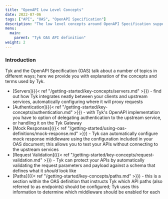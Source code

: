 ```yaml
---
title: "OpenAPI Low Level Concepts"
date: 2022-07-06
tags: ["API", "OAS", "OpenAPI Specification"]
description: "The low level concepts around OpenAPI Specification support in Tyk"
menu:
  main:
    parent: "Tyk OAS API definition"
weight: 2
---
```


### Introduction

Tyk and the OpenAPI Specification (OAS) talk about a number of topics in different ways; here we provide you with explanation of the concepts and terms used by Tyk.

- [Servers]({{< ref "/getting-started/key-concepts/servers.md" >}}) - find out how Tyk integrates neatly between your clients and upstream services, automatically configuring where it will proxy requests
- [Authentication]({{< ref "/getting-started/key-concepts/authentication.md" >}}) - with Tyk's OpenAPI implementation you have to option of delegating authentication to the upstream service, or handling it on the Tyk Gateway 
- [Mock Responses]({{< ref "/getting-started/using-oas-definitions/mock-response.md" >}}) - Tyk can automatically configure mock response middleware using the configuration included in your OAS document; this allows you to test your APIs without connecting to the upstream services
- [Request Validation]({{< ref "/getting-started/key-concepts/request-validation.md" >}})  - Tyk can protect your APIs by automatically validating the request parameters and payload against a schema that defines what it *should* look like
- [Paths]({{< ref "/getting-started/key-concepts/paths.md" >}}) - this is a section within the OAS definition that instructs Tyk which API paths (also referred to as endpoints) should be configured; Tyk uses this information to determine which middleware should be enabled for each
